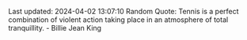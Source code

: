 Last updated: 2024-04-02 13:07:10
Random Quote: Tennis is a perfect combination of violent action taking place in an atmosphere of total tranquillity. - Billie Jean King